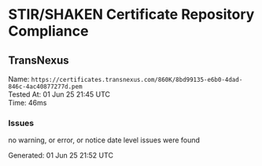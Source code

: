 # STIR/SHAKEN Certificate Repository Compliance

## TransNexus

Name: `https://certificates.transnexus.com/860K/8bd99135-e6b0-4dad-846c-4ac40877277d.pem`\
Tested At: 01 Jun 25 21:45 UTC\
Time: 46ms

### Issues

no warning, or error, or notice date level issues were found

Generated: 01 Jun 25 21:52 UTC